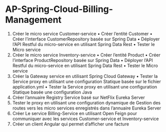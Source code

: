 # AP-Spring-Cloud-Billing-Management

1. Créer le micro service Customer-service
    • Créer l’entité Customer
    • Créer l’interface CustomerRepository basée sur Spring Data
    • Déployer l’API Restful du micro-service en utilisant Spring Data Rest
    • Tester le Micro service
2. Créer le micro service Inventory-service
    • Créer l’entité Product
    • Créer l’interface ProductRepository basée sur Spring Data
    • Déployer l’API Restful du micro-service en utilisant Spring Data Rest
    • Tester le Micro service
3. Créer la Gateway service en utilisant Spring Cloud Gateway
    • Tester la Service proxy en utilisant une configuration Statique basée sur le fichier application.yml
    • Tester la Service proxy en utilisant une configuration Statique basée une configuration Java
4. Créer l’annuaire Registry Service basé sur NetFlix Eureka Server
5. Tester le proxy en utilisant une configuration dynamique de Gestion des routes vers les micro services enregistrés dans l’annuaire Eureka Server
6. Créer Le service Billing-Service en utilisant Open Feign pour communiquer avec les services Customer-service et Inventory-service
7. Créer un client Angular qui permet d’afficher une facture
